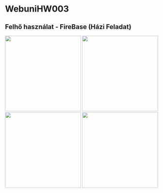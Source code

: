 # WebuniHW003
<h2> Felhő használat - FireBase (Házi Feladat)</h2>
<p> <img src="https://user-images.githubusercontent.com/35014751/143137016-47894650-2cdc-45e3-aef9-4a2d0fad9720.jpg" width=250>
 <img src="https://user-images.githubusercontent.com/35014751/143137397-a636e8b9-10b9-40ff-8d16-0d6e245491eb.jpg" width=250>
 <img src="https://user-images.githubusercontent.com/35014751/143137428-4455467a-6b74-4adb-ac9a-f3fdfe53fab3.jpg" width=250>
 <img src="https://user-images.githubusercontent.com/35014751/143137448-ebd83785-f402-4065-8ec7-b40a00fd7511.jpg" width=250>


 </p>
 

